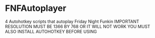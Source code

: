 # FNFAutoplayer
4 Autohotkey scripts that autoplay Friday Night Funkin
IMPORTANT RESOLUTION MUST BE 1366 BY 768 OR IT WILL NOT WORK
YOU MUST ALSO INSTALL AUTOHOTKEY BEFORE USING
